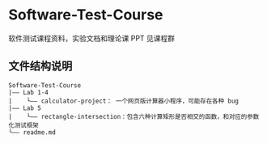 # Software-Test-Course
软件测试课程资料，实验文档和理论课 PPT 见课程群

## 文件结构说明
```
Software-Test-Course
|—— Lab 1-4
|    └—— calculator-project： 一个网页版计算器小程序，可能存在各种 bug
|—— Lab 5
|    └—— rectangle-intersection：包含六种计算矩形是否相交的函数，和对应的参数化测试框架 
└—— readme.md
```